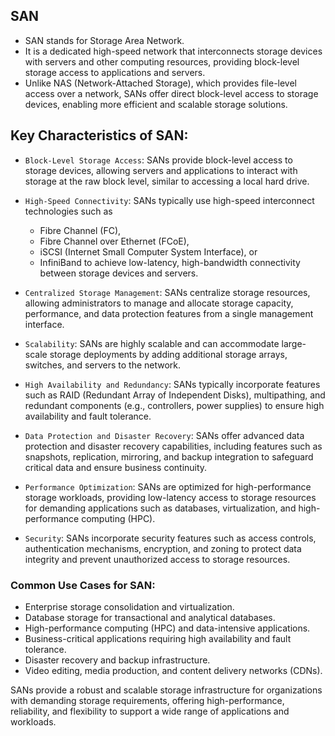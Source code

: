 ## SAN
- SAN stands for Storage Area Network. 
- It is a dedicated high-speed network that interconnects storage devices with servers and other computing resources, providing block-level storage access to applications and servers. 
- Unlike NAS (Network-Attached Storage), which provides file-level access over a network, SANs offer direct block-level access to storage devices, enabling more efficient and scalable storage solutions.

## Key Characteristics of SAN:

- `Block-Level Storage Access`:
SANs provide block-level access to storage devices, allowing servers and applications to interact with storage at the raw block level, similar to accessing a local hard drive.

- `High-Speed Connectivity`:
SANs typically use high-speed interconnect technologies such as 
    - Fibre Channel (FC), 
    - Fibre Channel over Ethernet (FCoE), 
    - iSCSI (Internet Small Computer System Interface), or 
    - InfiniBand to achieve low-latency, high-bandwidth connectivity between storage devices and servers.

- `Centralized Storage Management`:
SANs centralize storage resources, allowing administrators to manage and allocate storage capacity, performance, and data protection features from a single management interface.

- `Scalability`:
SANs are highly scalable and can accommodate large-scale storage deployments by adding additional storage arrays, switches, and servers to the network.

- `High Availability and Redundancy`:
SANs typically incorporate features such as RAID (Redundant Array of Independent Disks), multipathing, and redundant components (e.g., controllers, power supplies) to ensure high availability and fault tolerance.

- `Data Protection and Disaster Recovery`:
SANs offer advanced data protection and disaster recovery capabilities, including features such as snapshots, replication, mirroring, and backup integration to safeguard critical data and ensure business continuity.

- `Performance Optimization`:
SANs are optimized for high-performance storage workloads, providing low-latency access to storage resources for demanding applications such as databases, virtualization, and high-performance computing (HPC).

- `Security`:
SANs incorporate security features such as access controls, authentication mechanisms, encryption, and zoning to protect data integrity and prevent unauthorized access to storage resources.

### Common Use Cases for SAN:
- Enterprise storage consolidation and virtualization.
- Database storage for transactional and analytical databases.
- High-performance computing (HPC) and data-intensive applications.
- Business-critical applications requiring high availability and fault tolerance.
- Disaster recovery and backup infrastructure.
- Video editing, media production, and content delivery networks (CDNs).

SANs provide a robust and scalable storage infrastructure for organizations with demanding storage requirements, offering high-performance, reliability, and flexibility to support a wide range of applications and workloads.
